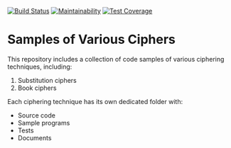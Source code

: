 [![Build Status](https://travis-ci.com/uribench/cryptography.svg?branch=master)](https://travis-ci.com/uribench/cryptography)
[![Maintainability](https://api.codeclimate.com/v1/badges/d9573a13e796b32a6794/maintainability)](https://codeclimate.com/github/uribench/cryptography/maintainability)
[![Test Coverage](https://api.codeclimate.com/v1/badges/d9573a13e796b32a6794/test_coverage)](https://codeclimate.com/github/uribench/cryptography/test_coverage)

# Samples of Various Ciphers

This repository includes a collection of code samples of various ciphering techniques, including:

1. Substitution ciphers
2. Book ciphers

Each ciphering technique has its own dedicated folder with:

- Source code 
- Sample programs
- Tests
- Documents
